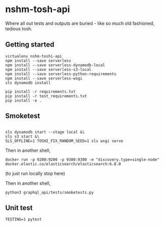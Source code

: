 # nshm-tosh-api
Where all out tests and outputs are buried  - like so much old fashioned, tedious tosh.
## Getting started

```
virtualenv nshm-toshi-api
npm install --save serverless
npm install --save serverless-dynamodb-local
npm install --save serverless-s3-local
npm install --save serverless-python-requirements
npm install --save serverless-wsgi
sls dynamodb install

pip install -r requirements.txt
pip install -r test_requirements.txt
pip install -e .
```

## Smoketest
```

sls dynamodb start --stage local &\
sls s3 start &\
SLS_OFFLINE=1 TOSHI_FIX_RANDOM_SEED=1 sls wsgi serve
```
Then in another shell,
```
docker run -p 9200:9200 -p 9300:9300 -e "discovery.type=single-node" docker.elastic.co/elasticsearch/elasticsearch:6.8.0
```
(to just run locally stop here)

Then in another shell,
```
python3 graphql_api/tests/smoketests.py
```

## Unit test
```
TESTING=1 pytest
```
